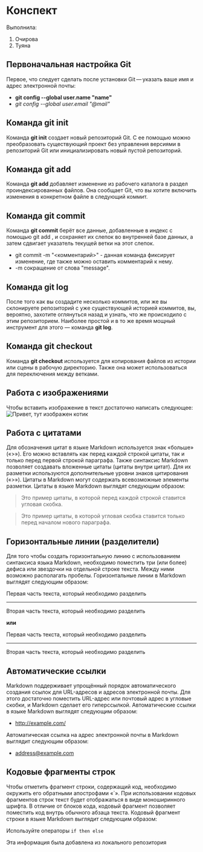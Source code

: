 # Конспект 

Выполнила:
1. Очирова
2. Туяна

## Первоначальная настройка Git
Первое, что следует сделать после установки Git — указать ваше имя и адрес электронной почты:
* __git config --global user.name "name"__ 
* *git config --global user.email "@mail"*

## Команда git init
Команда **git init** создает новый репозиторий Git. С ее помощью можно преобразовать существующий проект без управления версиями в репозиторий Git или инициализировать новый пустой репозиторий.

## Команда git add
Команда **git add** добавляет изменение из рабочего каталога в раздел проиндексированных файлов. Она сообщает Git, что вы хотите включить изменения в конкретном файле в следующий коммит.

## Команда git commit
Команда **git commit** берёт все данные, добавленные в индекс с помощью git add , и сохраняет их слепок во внутренней базе данных, а затем сдвигает указатель текущей ветки на этот слепок. 
* git commit -m "<комментарий>" - данная команда фиксирует изменение, где также можно оставить комментарий к нему.
* -m сокращение от слова "message".

## Команда git log
После того как вы создадите несколько коммитов, или же вы склонируете репозиторий с уже существующей историей коммитов, вы, вероятно, захотите оглянуться назад и узнать, что же происходило с этим репозиторием. Наиболее простой и в то же время мощный инструмент для этого — команда **git log**.

## Команда git checkout
Команда **git checkout** используется для копирования файлов из истории или сцены в рабочую директорию. Также она может использоваться для переключения между ветками.

## Работа с изображениями
Чтобы вставить изображение в текст достаточно написать следующее:
![Привет, тут изображен котик](kotik.jpg)

## Работа с цитатами
Для обозначения цитат в языке Markdown используется знак «больше» («>»). Его можно вставлять как перед каждой строкой цитаты, так и только перед первой строкой параграфа. Также синтаксис Markdown позволяет создавать вложенные цитаты (цитаты внутри цитат). Для их разметки используются дополнительные уровни знаков цитирования («>»). Цитаты в Markdown могут содержать всевозможные элементы разметки. Цитаты в языке Markdown выглядят следующим образом:

>Это пример цитаты,
>в которой перед каждой строкой
>ставится угловая скобка.

>Это пример цитаты,
в которой угловая скобка
ставится только перед началом нового параграфа.

## Горизонтальные линии (разделители)
Для того чтобы создать горизонтальную линию с использованием синтаксиса языка Markdown, необходимо поместить три (или более) дефиса или звездочки на отдельной строке текста. Между ними возможно располагать пробелы. Горизонтальные линии в Markdown выглядят следующим образом:

Первая часть текста, который необходимо разделить
***
Вторая часть текста, который необходимо разделить

**или**

Первая часть текста, который необходимо разделить

---

Вторая часть текста, который необходимо разделить

## Автоматические ссылки
Markdown поддерживает упрощённый порядок автоматического создания ссылок для URL-адресов и адресов электронной почты. Для этого достаточно поместить URL-адрес или почтовый адрес в угловые скобки, и Markdown сделает его гиперссылкой.
Автоматические ссылки в языке Markdown выглядят следующим образом:
* <http://example.com/>

Автоматическая ссылка на адрес электронной почты в Markdown выглядит следующим образом:
* <address@example.com>

## Кодовые фрагменты строк
Чтобы отметить фрагмент строки, содержащий код, необходимо окружить его обратными апострофами «`». При использовании кодовых фрагментов строк текст будет отображаться в виде моноширинного шрифта. В отличие от блоков кода, кодовый фрагмент позволяет поместить код внутрь обычного абзаца текста. 
Кодовый фрагмент строки в языке Markdown выглядит следующим образом:

Используйте операторы `if then else`

Эта информация была добавлена из локального репозитория
